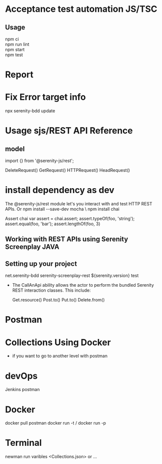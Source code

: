 #  Acceptance test automation JS/TSC
## Usage
npm ci                  
npm run lint            
npm start               
npm test                

# Report 
# Fix Error target info

npx serenity-bdd update

# Usage sjs/REST  API Reference
## model

import {} from '@serenity-js/rest';

DeleteRequest()
GetRequest()
HTTPRequest()
HeadRequest()


# install dependency as dev
The @serenity-js/rest module let's you interact with and test HTTP REST APIs.
Or npm install --save-dev mocha \ 
npm install chai 

Assert chai var assert = chai.assert;
assert.typeOf(foo, 'string');
assert.equal(foo, 'bar');
assert.lengthOf(foo, 3)


## Working with REST APIs using Serenity Screenplay JAVA

## Setting up your project

<dependency>
    <groupId>net.serenity-bdd</groupId>
    <artifactId>serenity-screenplay-rest</artifactId>
    <version>${serenity.version}</version>
    <scope>test</scope>
</dependency>


* The CallAnApi ability allows the actor to perform the bundled Serenity REST interaction classes. This include:

    Get.resource()
    Post.to()
    Put.to()
    Delete.from()
    
    
# Postman
# Collections Using Docker

* if you want to go to another level with postman

# devOps
Jenkins postman
# Docker
docker pull postman
docker run -t <image>/
docker run -p 

# Terminal
newman run <URL> varibles <Collections.json> or ...






